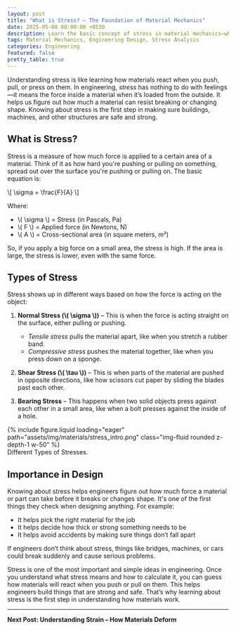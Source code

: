 ```yaml
---
layout: post
title: "What is Stress? – The Foundation of Material Mechanics"
date: 2025-05-08 08:00:00 +0530
description: Learn the basic concept of stress in material mechanics—what it is, how it's calculated, and why it's essential in engineering design.
tags: Material Mechanics, Engineering Design, Stress Analysis
categories: Engineering
featured: false
pretty_table: true
---
```


Understanding stress is like learning how materials react when you push, pull, or press on them. In engineering, *stress* has nothing to do with feelings—it means the force inside a material when it’s loaded from the outside. It helps us figure out how much a material can resist breaking or changing shape. Knowing about stress is the first step in making sure buildings, machines, and other structures are safe and strong.

## What is Stress?
Stress is a measure of how much force is applied to a certain area of a material. Think of it as how hard you're pushing or pulling on something, spread out over the surface you're pushing or pulling on. The basic equation is:

\\[ \\sigma = \\frac{F}{A} \\]

Where:
- \\( \\sigma \\) = Stress (in Pascals, Pa)  
- \\( F \\) = Applied force (in Newtons, N)  
- \\( A \\) = Cross-sectional area (in square meters, m²)

So, if you apply a big force on a small area, the stress is high. If the area is large, the stress is lower, even with the same force.

## Types of Stress
Stress shows up in different ways based on how the force is acting on the object:

1. **Normal Stress (\\( \\sigma \\))** – This is when the force is acting straight on the surface, either pulling or pushing.
   - *Tensile stress* pulls the material apart, like when you stretch a rubber band.
   - *Compressive stress* pushes the material together, like when you press down on a sponge.

2. **Shear Stress (\\( \\tau \\))** – This is when parts of the material are pushed in opposite directions, like how scissors cut paper by sliding the blades past each other.

3. **Bearing Stress** – This happens when two solid objects press against each other in a small area, like when a bolt presses against the inside of a hole.


<div class="row mt-3">
    <div class="text-center">
        {% include figure.liquid loading="eager" path="assets/img/materials/stress_intro.png" class="img-fluid rounded z-depth-1 w-50" %}
    </div>
</div>
<div class="caption">
    Different Types of Stresses.
</div>

## Importance in Design
Knowing about stress helps engineers figure out how much force a material or part can take before it breaks or changes shape. It's one of the first things they check when designing anything. For example:
- It helps pick the right material for the job
- It helps decide how thick or strong something needs to be
- It helps avoid accidents by making sure things don’t fall apart

If engineers don’t think about stress, things like bridges, machines, or cars could break suddenly and cause serious problems.

Stress is one of the most important and simple ideas in engineering. Once you understand what stress means and how to calculate it, you can guess how materials will react when you push or pull on them. This helps engineers build things that are strong and safe. That’s why learning about stress is the first step in understanding how materials work.

---

**Next Post: Understanding Strain – How Materials Deform**